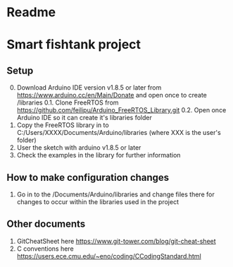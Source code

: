 # Readme
# Smart fishtank project

## Setup
0. Download Arduino IDE version v1.8.5 or later from https://www.arduino.cc/en/Main/Donate and open once to create /libraries
0.1. Clone FreeRTOS from https://github.com/feilipu/Arduino_FreeRTOS_Library.git
0.2. Open once Arduino IDE so it can create it's libraries folder
1. Copy the FreeRTOS library in to C:/Users/XXXX/Documents/Arduino/libraries (where XXX is the user's folder)
2. User the sketch with arduino v1.8.5 or later
3. Check the examples in the library for further information

## How to make configuration changes

1. Go in to the /Documents/Arduino/libraries and change files there for changes to occur within the libraries used in the project
	
## Other documents

1. GitCheatSheet here https://www.git-tower.com/blog/git-cheat-sheet
2. C conventions here https://users.ece.cmu.edu/~eno/coding/CCodingStandard.html